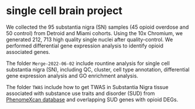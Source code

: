 # single cell brain project

We collected the 95 substantia nigra (SN) samples (45 opioid overdose and 50 control) from Detroid and Miami cohorts. Using the 10x Chromium, we generated 212, 713 high quality single nuclei after quality-control. We performed differential gene expression analysis to identify opioid associated genes.   

The folder `Merge-2022-06-02` include rountine analysis for single cell substantia nigra (SN), including QC, cluster, cell type annotation, differential gene expression analysis and GO enrichment analysis.  

The folder `TWAS` include how to get TWAS in Substantia Nigra tissue associated with substance use traits and disorder (SUD) from [PhenomeXcan database](https://github.com/hakyimlab/phenomexcan) and overlapping SUD genes with opioid DEGs.
  
       